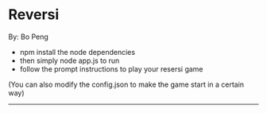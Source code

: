 # Reversi
By: Bo Peng  

- npm install the node dependencies
- then simply node app.js to run
- follow the prompt instructions to play your resersi game

(You can also modify the config.json to make the game start in a certain way)

-----------------------------------------------
